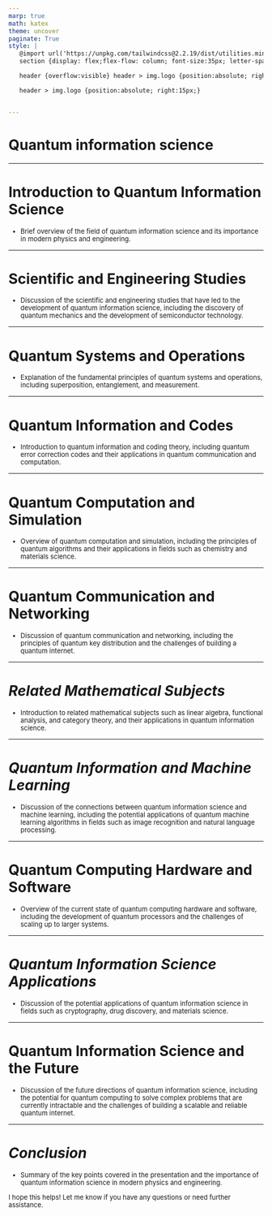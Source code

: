 ```yaml
---
marp: true
math: katex
theme: uncover
paginate: True
style: |
   @import url('https://unpkg.com/tailwindcss@2.2.19/dist/utilities.min.css');
   section {display: flex;flex-flow: column; font-size:35px; letter-spacing:1.4px;}

   header {overflow:visible} header > img.logo {position:absolute; right:15px;}

   header > img.logo {position:absolute; right:15px;}


---
```

<!-- backgroundImage: url('backgrounds/wwwatercolor (1).png') -->
<!-- _class: lead -->

 # Quantum information science

---
<style scoped>p,li {font-size:0.96em}</style>

 # Introduction to Quantum Information Science
- Brief overview of the field of quantum information science and its importance in modern physics and engineering.


---
<style scoped>p,li {font-size:0.96em}</style>

 # Scientific and Engineering Studies

- Discussion of the scientific and engineering studies that have led to the development of quantum information science, including the discovery of quantum mechanics and the development of semiconductor technology.

---
<style scoped>p,li {font-size:0.96em}</style>

 # Quantum Systems and Operations

- Explanation of the fundamental principles of quantum systems and operations, including superposition, entanglement, and measurement.

---
<style scoped>p,li {font-size:0.96em}</style>

 # Quantum Information and Codes

- Introduction to quantum information and coding theory, including quantum error correction codes and their applications in quantum communication and computation.

---
<style scoped>p,li {font-size:0.96em}</style>

 # **Quantum Computation and Simulation**
- Overview of quantum computation and simulation, including the principles of quantum algorithms and their applications in fields such as chemistry and materials science.


---
<style scoped>p,li {font-size:0.96em}</style>

 # Quantum Communication and Networking
- Discussion of quantum communication and networking, including the principles of quantum key distribution and the challenges of building a quantum internet.


---
<style scoped>p,li {font-size:0.96em}</style>

 # _Related Mathematical Subjects_
- Introduction to related mathematical subjects such as linear algebra, functional analysis, and category theory, and their applications in quantum information science.


---
<style scoped>p,li {font-size:0.96em}</style>

 # _Quantum Information and Machine Learning_

- Discussion of the connections between quantum information science and machine learning, including the potential applications of quantum machine learning algorithms in fields such as image recognition and natural language processing.

---
<style scoped>p,li {font-size:0.96em}</style>

 # Quantum Computing Hardware and Software

- Overview of the current state of quantum computing hardware and software, including the development of quantum processors and the challenges of scaling up to larger systems.

---
<style scoped>p,li {font-size:0.96em}</style>

 # _Quantum Information Science Applications_
- Discussion of the potential applications of quantum information science in fields such as cryptography, drug discovery, and materials science.


---
<style scoped>p,li {font-size:0.96em}</style>

 # **Quantum Information Science and the Future**
- Discussion of the future directions of quantum information science, including the potential for quantum computing to solve complex problems that are currently intractable and the challenges of building a scalable and reliable quantum internet.


---
<style scoped>p,li {font-size:0.92em}</style>

 # _Conclusion_
- Summary of the key points covered in the presentation and the importance of quantum information science in modern physics and engineering.

I hope this helps! Let me know if you have any questions or need further assistance.
